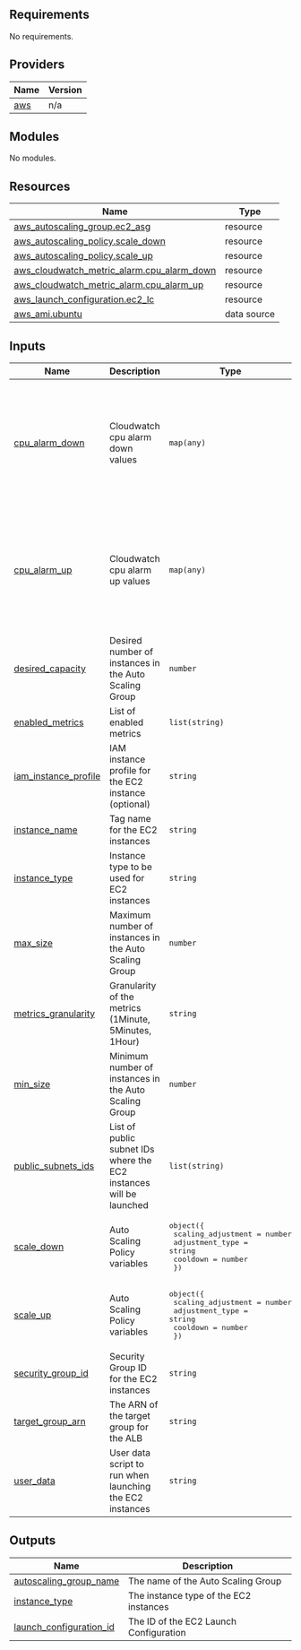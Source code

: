 ## Requirements

No requirements.

## Providers

| Name | Version |
|------|---------|
| <a name="provider_aws"></a> [aws](#provider\_aws) | n/a |

## Modules

No modules.

## Resources

| Name | Type |
|------|------|
| [aws_autoscaling_group.ec2_asg](https://registry.terraform.io/providers/hashicorp/aws/latest/docs/resources/autoscaling_group) | resource |
| [aws_autoscaling_policy.scale_down](https://registry.terraform.io/providers/hashicorp/aws/latest/docs/resources/autoscaling_policy) | resource |
| [aws_autoscaling_policy.scale_up](https://registry.terraform.io/providers/hashicorp/aws/latest/docs/resources/autoscaling_policy) | resource |
| [aws_cloudwatch_metric_alarm.cpu_alarm_down](https://registry.terraform.io/providers/hashicorp/aws/latest/docs/resources/cloudwatch_metric_alarm) | resource |
| [aws_cloudwatch_metric_alarm.cpu_alarm_up](https://registry.terraform.io/providers/hashicorp/aws/latest/docs/resources/cloudwatch_metric_alarm) | resource |
| [aws_launch_configuration.ec2_lc](https://registry.terraform.io/providers/hashicorp/aws/latest/docs/resources/launch_configuration) | resource |
| [aws_ami.ubuntu](https://registry.terraform.io/providers/hashicorp/aws/latest/docs/data-sources/ami) | data source |

## Inputs

| Name | Description | Type | Default | Required |
|------|-------------|------|---------|:--------:|
| <a name="input_cpu_alarm_down"></a> [cpu\_alarm\_down](#input\_cpu\_alarm\_down) | Cloudwatch cpu alarm down values | `map(any)` | <pre>{<br>  "alarm_description": "This metric monitors ec2 cpu utilization when CPU is low",<br>  "comparison_operator": "LessThanOrEqualToThreshold",<br>  "evaluation_periods": 2,<br>  "metric_name": "CPUUtilization",<br>  "period": 120,<br>  "statistic": "Average",<br>  "threshold": 10<br>}</pre> | no |
| <a name="input_cpu_alarm_up"></a> [cpu\_alarm\_up](#input\_cpu\_alarm\_up) | Cloudwatch cpu alarm up values | `map(any)` | <pre>{<br>  "alarm_description": "This metric monitors ec2 cpu utilization when CPU is high",<br>  "comparison_operator": "GreaterThanOrEqualToThreshold",<br>  "evaluation_periods": 2,<br>  "metric_name": "CPUUtilization",<br>  "period": 120,<br>  "statistic": "Average",<br>  "threshold": 60<br>}</pre> | no |
| <a name="input_desired_capacity"></a> [desired\_capacity](#input\_desired\_capacity) | Desired number of instances in the Auto Scaling Group | `number` | `1` | no |
| <a name="input_enabled_metrics"></a> [enabled\_metrics](#input\_enabled\_metrics) | List of enabled metrics | `list(string)` | n/a | yes |
| <a name="input_iam_instance_profile"></a> [iam\_instance\_profile](#input\_iam\_instance\_profile) | IAM instance profile for the EC2 instance (optional) | `string` | `""` | no |
| <a name="input_instance_name"></a> [instance\_name](#input\_instance\_name) | Tag name for the EC2 instances | `string` | n/a | yes |
| <a name="input_instance_type"></a> [instance\_type](#input\_instance\_type) | Instance type to be used for EC2 instances | `string` | n/a | yes |
| <a name="input_max_size"></a> [max\_size](#input\_max\_size) | Maximum number of instances in the Auto Scaling Group | `number` | `5` | no |
| <a name="input_metrics_granularity"></a> [metrics\_granularity](#input\_metrics\_granularity) | Granularity of the metrics (1Minute, 5Minutes, 1Hour) | `string` | `"1Minute"` | no |
| <a name="input_min_size"></a> [min\_size](#input\_min\_size) | Minimum number of instances in the Auto Scaling Group | `number` | `1` | no |
| <a name="input_public_subnets_ids"></a> [public\_subnets\_ids](#input\_public\_subnets\_ids) | List of public subnet IDs where the EC2 instances will be launched | `list(string)` | n/a | yes |
| <a name="input_scale_down"></a> [scale\_down](#input\_scale\_down) | Auto Scaling Policy variables | <pre>object({<br>    scaling_adjustment = number<br>    adjustment_type    = string<br>    cooldown           = number<br>  })</pre> | n/a | yes |
| <a name="input_scale_up"></a> [scale\_up](#input\_scale\_up) | Auto Scaling Policy variables | <pre>object({<br>    scaling_adjustment = number<br>    adjustment_type    = string<br>    cooldown           = number<br>  })</pre> | n/a | yes |
| <a name="input_security_group_id"></a> [security\_group\_id](#input\_security\_group\_id) | Security Group ID for the EC2 instances | `string` | n/a | yes |
| <a name="input_target_group_arn"></a> [target\_group\_arn](#input\_target\_group\_arn) | The ARN of the target group for the ALB | `string` | n/a | yes |
| <a name="input_user_data"></a> [user\_data](#input\_user\_data) | User data script to run when launching the EC2 instances | `string` | `""` | no |

## Outputs

| Name | Description |
|------|-------------|
| <a name="output_autoscaling_group_name"></a> [autoscaling\_group\_name](#output\_autoscaling\_group\_name) | The name of the Auto Scaling Group |
| <a name="output_instance_type"></a> [instance\_type](#output\_instance\_type) | The instance type of the EC2 instances |
| <a name="output_launch_configuration_id"></a> [launch\_configuration\_id](#output\_launch\_configuration\_id) | The ID of the EC2 Launch Configuration |
